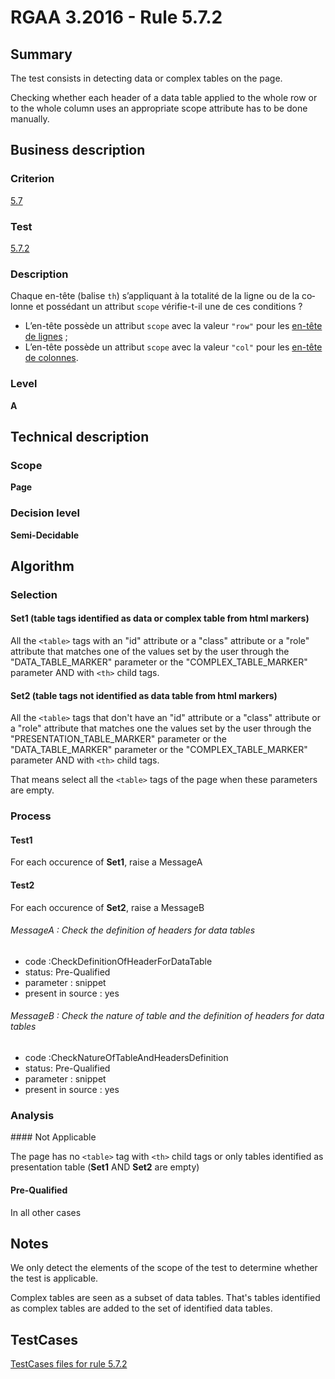 # RGAA 3.2016 - Rule 5.7.2

## Summary
The test consists in detecting data or complex tables on the page.

Checking whether each header of a data table applied to the whole row or to the whole column uses an appropriate scope attribute has to be done manually.

## Business description

### Criterion
[5.7](http://references.modernisation.gouv.fr/rgaa-accessibilite/criteres.html#crit-5-7)

### Test
[5.7.2](http://references.modernisation.gouv.fr/rgaa-accessibilite/criteres.html#test-5-7-2)

### Description
<div lang="fr">Chaque en-t&#xEA;te (balise <code lang="en">th</code>) s&#x2019;appliquant &#xE0; la totalit&#xE9; de la ligne ou de la colonne et poss&#xE9;dant un attribut <code lang="en">scope</code> v&#xE9;rifie-t-il une de ces conditions&nbsp;? <ul><li>L&#x2019;en-t&#xEA;te poss&#xE8;de un attribut <code lang="en">scope</code> avec la valeur <code lang="en">"row"</code> pour les <a href="http://references.modernisation.gouv.fr/rgaa-accessibilite/glossaire.html#entte-de-colonne-ou-de-ligne">en-t&#xEA;te de lignes</a>&nbsp;;</li> <li>L&#x2019;en-t&#xEA;te poss&#xE8;de un attribut <code lang="en">scope</code> avec la valeur <code lang="en">"col"</code> pour les <a href="http://references.modernisation.gouv.fr/rgaa-accessibilite/glossaire.html#entte-de-colonne-ou-de-ligne">en-t&#xEA;te de colonnes</a>.</li> </ul></div>

### Level
**A**

## Technical description

### Scope
**Page**

### Decision level
**Semi-Decidable**

## Algorithm

### Selection

#### Set1 (table tags identified as data or complex table from html markers)

All the `<table>` tags with an "id" attribute or a "class" attribute or a "role" attribute that matches one of the values set by the user through the "DATA_TABLE_MARKER" parameter or the "COMPLEX_TABLE_MARKER" parameter AND with `<th>` child tags.

#### Set2 (table tags not identified as data table from html markers)

All the `<table>` tags that don't have an "id" attribute or a "class" attribute or a "role" attribute that matches one the values set by the user through the "PRESENTATION_TABLE_MARKER" parameter or the
"DATA_TABLE_MARKER" parameter or the "COMPLEX_TABLE_MARKER" parameter AND with `<th>` child tags. 

That means select all the `<table>` tags of the page when these parameters are empty.

### Process

#### Test1

For each occurence of **Set1**, raise a MessageA

#### Test2

For each occurence of **Set2**, raise a MessageB

###### MessageA : Check the definition of headers for data tables

-   code :CheckDefinitionOfHeaderForDataTable
-   status: Pre-Qualified
-   parameter : snippet
-   present in source : yes

###### MessageB : Check the nature of table and the definition of headers for data tables

-   code :CheckNatureOfTableAndHeadersDefinition
-   status: Pre-Qualified
-   parameter : snippet
-   present in source : yes

### Analysis

#### Not Applicable

The page has no `<table>` tag with `<th>` child tags or only tables identified as presentation table (**Set1** AND **Set2** are empty)

#### Pre-Qualified 

In all other cases

## Notes

We only detect the elements of the scope of the test to determine whether the test is applicable.

Complex tables are seen as a subset of data tables. That's tables identified as complex tables are added to the set of identified data tables.



##  TestCases

[TestCases files for rule 5.7.2](https://github.com/Asqatasun/Asqatasun/tree/develop/rules/rules-rgaa3.2016/src/test/resources/testcases/rgaa32016/Rgaa32016Rule050702/)


